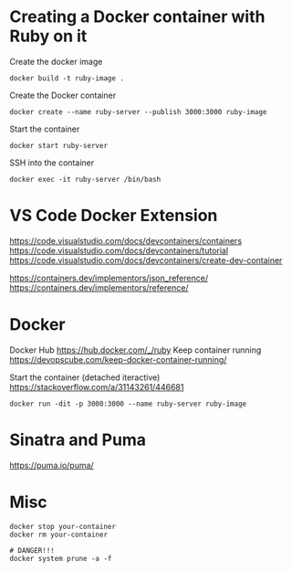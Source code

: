 # Creating a Docker container with Ruby on it

Create the docker image
```
docker build -t ruby-image .
```

Create the Docker container
```
docker create --name ruby-server --publish 3000:3000 ruby-image
```

Start the container
```
docker start ruby-server
```

SSH into the container
```
docker exec -it ruby-server /bin/bash
```


# VS Code Docker Extension
https://code.visualstudio.com/docs/devcontainers/containers
https://code.visualstudio.com/docs/devcontainers/tutorial
https://code.visualstudio.com/docs/devcontainers/create-dev-container

https://containers.dev/implementors/json_reference/
https://containers.dev/implementors/reference/

# Docker
Docker Hub https://hub.docker.com/_/ruby
Keep container running https://devopscube.com/keep-docker-container-running/

Start the container (detached iteractive)
https://stackoverflow.com/a/31143261/446681
```
docker run -dit -p 3000:3000 --name ruby-server ruby-image
```


# Sinatra and Puma
https://puma.io/puma/

# Misc
```
docker stop your-container
docker rm your-container

# DANGER!!!
docker system prune -a -f
```


